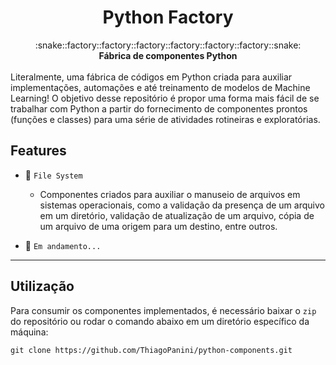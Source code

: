 <h1 align="center">Python Factory</h1>

<div align="center">
  :snake::factory::factory::factory::factory::factory::factory::snake:
</div>
<div align="center">
  <strong>Fábrica de componentes Python</strong>
</div>
<br />
Literalmente, uma fábrica de códigos em Python criada para auxiliar implementações, automações e até treinamento de modelos de Machine Learning! O objetivo desse repositório é propor uma forma mais fácil de se trabalhar com Python a partir do fornecimento de componentes prontos (funções e classes) para uma série de atividades rotineiras e exploratórias.

## Features

- :file_folder: `File System` 
  - Componentes criados para auxiliar o manuseio de arquivos em sistemas operacionais, como a validação da presença de um arquivo em um diretório, validação de atualização de um arquivo, cópia de um arquivo de uma origem para um destino, entre outros.
  
- :thought_balloon: `Em andamento...`
  
___

## Utilização

Para consumir os componentes implementados, é necessário baixar o `zip` do repositório ou rodar o comando abaixo em um diretório específico da máquina:
```
git clone https://github.com/ThiagoPanini/python-components.git
```
